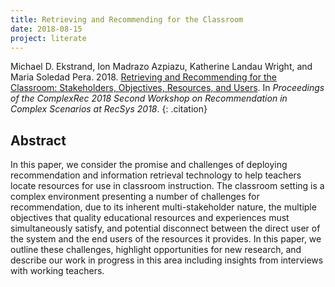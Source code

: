 ```yaml
---
title: Retrieving and Recommending for the Classroom
date: 2018-08-15
project: literate
---
```


Michael D. Ekstrand, Ion Madrazo Azpiazu, Katherine Landau Wright, and Maria Soledad Pera. 2018. [Retrieving and Recommending for the Classroom: Stakeholders, Objectives, Resources, and Users](#). In <cite>Proceedings of the ComplexRec 2018 Second Workshop on Recommendation in Complex Scenarios at RecSys 2018</cite>.
{: .citation}

## Abstract

In this paper, we consider the promise and challenges of deploying recommendation and information retrieval technology to help teachers locate resources for use in classroom instruction. The classroom setting is a complex environment presenting a number of challenges for recommendation, due to its inherent multi-stakeholder nature, the multiple objectives that quality educational resources and experiences must simultaneously satisfy, and potential disconnect between the direct user of the system and the end users of the resources it provides. In this paper, we outline these challenges, highlight opportunities for new research, and describe our work in progress in this area including insights from interviews with working teachers.